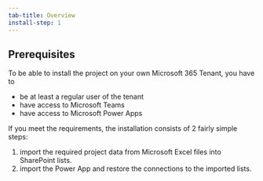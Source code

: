 ```yaml
---
tab-title: Overview
install-step: 1
---
```


## Prerequisites

To be able to install the project on your own Microsoft 365 Tenant, you have to

* be at least a regular user of the tenant
* have access to Microsoft Teams 
* have access to Microsoft Power Apps

If you meet the requirements, the installation consists of 2 fairly simple steps:

1. import the required project data from Microsoft Excel files into SharePoint lists.
1. import the Power App and restore the connections to the imported lists.
